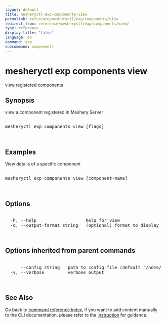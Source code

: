 ```yaml
---
layout: default
title: mesheryctl-exp-components-view
permalink: reference/mesheryctl/exp/components/view
redirect_from: reference/mesheryctl/exp/components/view/
type: reference
display-title: "false"
language: en
command: exp
subcommand: components
---
```


# mesheryctl exp components view

view registered components

## Synopsis

view a component registered in Meshery Server
<pre class='codeblock-pre'>
<div class='codeblock'>
mesheryctl exp components view [flags]

</div>
</pre> 

## Examples

View details of a specific component
<pre class='codeblock-pre'>
<div class='codeblock'>
mesheryctl exp components view [component-name]

</div>
</pre> 

## Options

<pre class='codeblock-pre'>
<div class='codeblock'>
  -h, --help                   help for view
  -o, --output-format string   (optional) format to display in [json|yaml] (default "yaml")

</div>
</pre>

## Options inherited from parent commands

<pre class='codeblock-pre'>
<div class='codeblock'>
      --config string   path to config file (default "/home/runner/.mesheryconfig.yaml")
  -v, --verbose         verbose output

</div>
</pre>

## See Also

Go back to [command reference index](/reference/mesheryctl/), if you want to add content manually to the CLI documentation, please refer to the [instruction](/project/contributing/contributing-cli#preserving-manually-added-documentation) for guidance.
